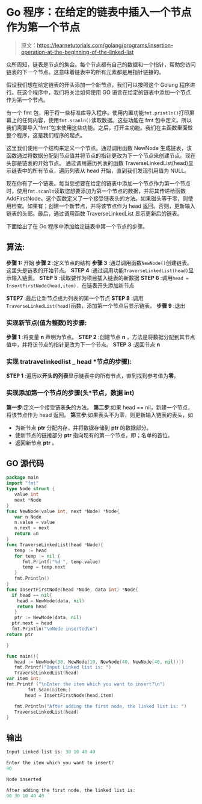# Go 程序：在给定的链表中插入一个节点作为第一个节点

> 原文：<https://learnetutorials.com/golang/programs/insertion-operation-at-the-beginning-of-the-linked-list>

众所周知，链表是节点的集合。每个节点都有自己的数据和一个指针，帮助您访问链表的下一个节点。这意味着链表中的所有元素都是用指针链接的。

假设我们想在给定链表的开头添加一个新节点，我们可以按照这个 Golang 程序进行。在这个程序中，我们将关注如何使用 GO 语言在给定的链表中添加一个节点作为第一个节点。

有一个 fmt 包，用于将一些标准库导入程序。使用内置功能`fmt.println()`打印屏幕上的任何内容，使用`fmt.scanln()`读取数据。这些功能在 fmt 包中定义。所以我们需要导入“fmt”包来使用这些功能。之后，打开主功能。我们在主函数里面做整个程序，这是我们程序的起点。

这里我们使用一个结构来定义一个节点。通过调用函数 NewNode 生成链表，该函数通过将数据分配到节点值并将节点的指针更改为下一个节点来创建节点。现在头部是链表的开始节点。
通过调用遍历列表的函数 TraverseLinkedList(head)显示链表中的所有节点，遍历列表从 head 开始，直到我们发现引用值为 NULL。

现在你有了一个链表。每当您想要在给定的链表中添加一个节点作为第一个节点时，使用`fmt.scanln`读取您想要添加为第一个节点的数据，并将其传递给函数 AddFirstNode。这个函数定义了一个接受链表头的方法。如果磁头等于零，则使用检查。如果有；创建一个新节点，并将该节点作为 head 返回。否则，更新输入链表的头部。最后，通过调用函数 TraverseLinkedList 显示更新后的链表。

下面给出了在 Go 程序中添加给定链表中第一个节点的步骤。

## 算法:

**步骤 1:** 开始
**步骤 2** :定义节点的结构
**步骤 3** :通过调用函数`NewNode()`创建链表。这里头是链表的开始节点。
**STEP 4** :通过调用功能`TraverseLinkedList(head)`显示输入链表。
**STEP 5** :读取要作为项目插入链表的新数据
**STEP 6** :调用`head = InsertFirstNode(head,item). `在链表开头添加新节点

**STEP7** :最后让新节点成为列表的第一个节点
**STEP 8** :调用`TraverseLinkedList(head)`函数，添加第一个节点后显示链表。
**步骤 9** :退出

### 实现新节点(值为整数)的步骤:

**步骤 1** :将变量 **n** 声明为节点。
**STEP 2** :创建节点 **n** ，方法是将数据分配到其节点值中，并将该节点的指针更改为下一个节点。
**STEP 3** :返回节点 **n**

### 实现 tratravelinkedlist _ head *节点的步骤):

**STEP 1** :遍历以**开头的列表**显示链表中的所有节点，直到找到参考值为**零**。

### 实现添加第一个节点的步骤(头*节点，数据 int)

**第一步**:定义一个接受链表**头**的方法。
**第二步**:如果 head == nil，新建一个节点，将该节点作为 head 返回。
**第三步**:如果表头不为零，则更新输入链表的表头，如

*   为新节点 **ptr** 分配内存，并将数据存储到 **ptr** 的数据部分。
*   使新节点的链接部分 **ptr** 指向现有的第一个节点，即；名单的首位。
*   返回新节点 **ptr** 。

## GO 源代码

```go
package main
import "fmt"
type Node struct {
   value int
   next *Node
}
func NewNode(value int, next *Node) *Node{
   var n Node
   n.value = value
   n.next = next
   return &n
}
func TraverseLinkedList(head *Node){
   temp := head
   for temp != nil {
      fmt.Printf("%d ", temp.value)
      temp = temp.next
   }
   fmt.Println()
}
func InsertFirstNode(head *Node, data int) *Node{
  if head == nil{
    head = NewNode(data, nil)
    return head
   }
   ptr := NewNode(data, nil)
  ptr.next = head
  fmt.Println("\nNode inserted\n") 
return ptr

}

func main(){
   head := NewNode(30, NewNode(10, NewNode(40, NewNode(40, nil))))
   fmt.Printf("Input Linked list is: ")
   TraverseLinkedList(head)
var item int;
fmt.Printf ("\nEnter the item which you want to insert?\n") 
        fmt.Scan(&item;)
       head = InsertFirstNode(head,item)  

   fmt.Println("After adding the first node, the linked list is: ")
   TraverseLinkedList(head)
} 

```

## 输出

```go
Input Linked list is: 30 10 40 40 

Enter the item which you want to insert?
90

Node inserted

After adding the first node, the linked list is: 
90 30 10 40 40 
```